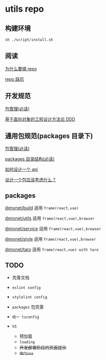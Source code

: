 <!--
 * @Author: 邱狮杰
 * @Date: 2022-05-11 22:37:08
 * @LastEditTime: 2022-06-25 11:36:10
 * @Description:
 * @FilePath: /repo/README.md
-->

# utils repo

## 构建环境

```shell
sh ./script/install.sh
```

## 阅读

[为什么要搞 repo](https://juejin.cn/post/6844904087662624781)

[repo 踩坑](https://juejin.cn/post/6972139870231724045)

## 开发规范

[包管理(必读)](/docs/lerna.md)

[基于面向对象的工程设计方法论 DDD](https://www.bilibili.com/video/bv11q4y1q74f?spm_id_from=333.337.search-card.all.click)

## 通用包规范(packages 目录下)

[包管理(必读)](/docs/lerna.md)

[packages 目录结构(必读)](/docs/basicDirectoryStructure.md)

[如何设计一个 api](https://juejin.cn/post/6958414391339401247)

[设计一个包应该考虑什么？](/docs/buildPackage.md)

## packages

[@mxnet/build](/packages/build/README.md) 适用 `frame(react,vue)`

[@mxnet/utils](/packages/utils/README.md) 适用 `frame(react,vue),browser`

[@mxnet/service](/packages/service/README.md) 适用 `frame(react,vue),browser`

[@mxnet/style](/packages/style/README.md) 适用 `frame(react,vue),browser`

[@mxnet/taro](/packages/taro/README.md) 适用 `frame(react,vue) with taro`

## TODO

- 完善文档

- `eslint config`

- `stylelint config`

- `packages` 包完善

- `统一 tsconfig`

- `h5`
  - 预加载
  - `loading`
  - ~~开发部署阶段的页面提示~~
  - ~~`快门css`~~
